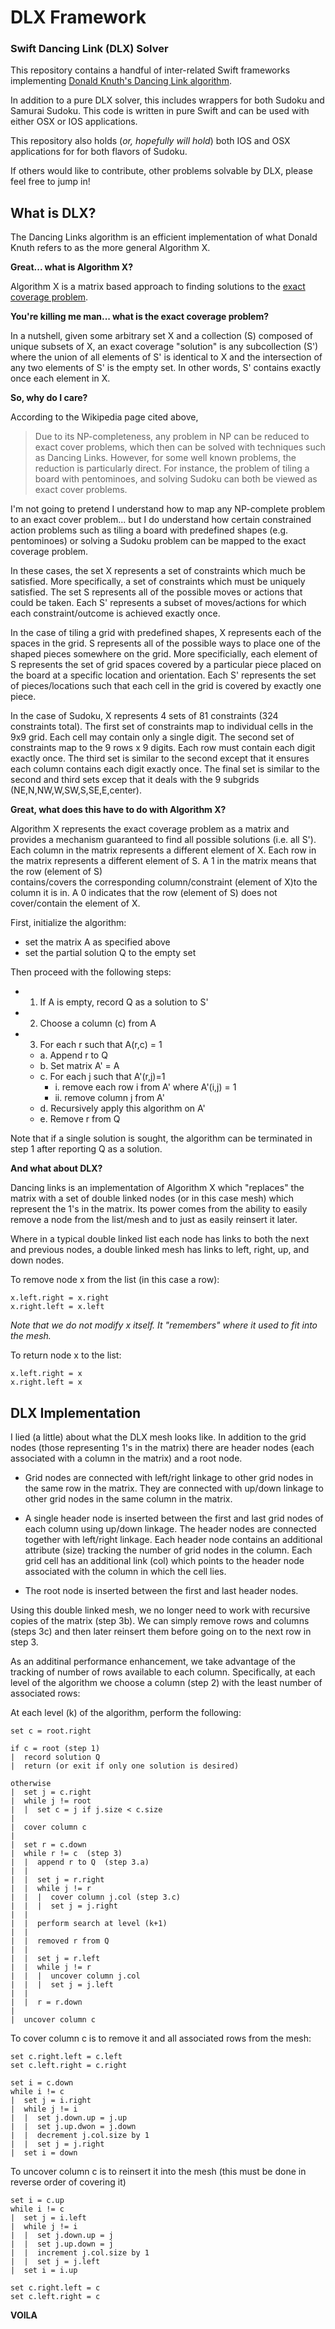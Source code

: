 # DLX Framework
### Swift Dancing Link (DLX) Solver

This repository contains a handful of inter-related Swift frameworks implementing [Donald Knuth's Dancing Link algorithm](https://en.wikipedia.org/wiki/Dancing_Links).  

In addition to a pure DLX solver, this includes wrappers for both Sudoku and Samurai Sudoku.  This code is written in pure Swift and can be used with either OSX or IOS applications.

This repository also holds (*or, hopefully will hold*) both IOS and OSX applications for for both flavors of Sudoku.  

If others would like to contribute, other problems solvable by DLX, please feel free to jump in!

## What is DLX?

The Dancing Links algorithm is an efficient implementation of what Donald Knuth refers to as the more general Algorithm X.  

**Great... what is Algorithm X?**  

Algorithm X is a matrix based approach to finding solutions to the [exact coverage problem](https://en.wikipedia.org/wiki/Exact_cover).

**You're killing me man... what is the exact coverage problem?**

In a nutshell, given some arbitrary set X and a collection (S) composed of unique subsets of X, an exact coverage "solution" is any subcollection (S') where the union of all elements of S' is identical to X and the intersection of any two elements of S' is the empty set.  In other words, S' contains exactly once each element in X.

**So, why do I care?**

According to the Wikipedia page cited above,  

> Due to its NP-completeness, any problem in NP can be reduced to exact cover problems, which then can be solved with techniques such as Dancing Links. However, for some well known problems, the reduction is particularly direct. For instance, the problem of tiling a board with pentominoes, and solving Sudoku can both be viewed as exact cover problems.

I'm not going to pretend I understand how to map any NP-complete problem to an exact cover problem... but I do understand how certain constrained action problems such as tiling a board with predefined shapes (e.g. pentominoes) or solving a Sudoku problem can be mapped to the exact coverage problem.

In these cases, the set X represents a set of constraints which much be satisfied.  More specifically, a set of constraints which must be uniquely satisfied.  The set S represents all of the possible moves or actions that could be taken.  Each S' represents a subset of moves/actions for which each constraint/outcome is achieved exactly once.

In the case of tiling a grid with predefined shapes, X represents each of the spaces in the grid.  S represents all of the possible ways to place one of the shaped pieces somewhere on the grid.  More specificially, each element of S represents the set of grid spaces covered by a particular piece placed on the board at a specific location and orientation.  Each S' represents the set of pieces/locations such that each cell in the grid is covered by exactly one piece.

In the case of Sudoku, X represents 4 sets of 81 constraints (324 constraints total).  The first set of constraints map to individual cells in the 9x9 grid.  Each cell may contain only a single digit.  The second set of constraints map to the 9 rows x 9 digits.  Each row must contain each digit exactly once.  The third set is similar to the second except that it ensures each column contains each digit exactly once.  The final set is similar to the second and third sets excep that it deals with the 9 subgrids (NE,N,NW,W,SW,S,SE,E,center).

**Great, what does this have to do with Algorithm X?**

Algorithm X represents the exact coverage problem as a matrix and provides a mechanism guaranteed to find all possible solutions (i.e. all S').  Each column in the matrix represents a different element of X.  Each row in the matrix represents a different element of S.  A 1 in the matrix means that the row (element of S)  
contains/covers the corresponding column/constraint (element of X)to the column it is in.  A 0 indicates that the row (element of S) does not cover/contain the element of X.

First, initialize the algorithm:

  * set the matrix A as specified above
  * set the partial solution Q to the empty set

Then proceed with the following steps:
  
* 1. If A is empty, record Q as a solution to S'
* 2. Choose a column (c) from A
* 3. For each r such that A(r,c) = 1
  * a. Append r to Q
  * b. Set matrix A' = A
  * c. For each j such that A'(r,j)=1
     * i. remove each row i from A' where A'(i,j) = 1
     * ii. remove column j from A'
  * d. Recursively apply this algorithm on A' 
  * e. Remove r from Q

Note that if a single solution is sought, the algorithm can be terminated in step 1 after reporting Q as a solution.

**And what about DLX?**

Dancing links is an implementation of Algorithm X which "replaces" the matrix with a set of double linked nodes (or in this case mesh) which represent the 1's in the matrix.  Its power comes from the ability to easily remove a node from the list/mesh and to just as easily reinsert it later.

Where in a typical double linked list each node has links to both the next and previous nodes, a double linked mesh has links to left, right, up, and down nodes.

To remove node x from the list (in this case a row):

    x.left.right = x.right 
    x.right.left = x.left
    
*Note that we do not modify x itself.  It "remembers" where it used to fit into the mesh.*

To return node x to the list:

    x.left.right = x
    x.right.left = x

## DLX Implementation

I lied (a little) about what the DLX mesh looks like.  In addition to the grid nodes (those representing 1's in the matrix) there are header nodes (each associated with a column in the matrix) and a root node.

* Grid nodes are connected with left/right linkage to other grid nodes in the same row in the matrix.  They are connected with up/down linkage to other grid nodes in the same column in the matrix.

* A single header node is inserted between the first and last grid nodes of each column using up/down linkage. The header nodes are connected together with left/right linkage.  Each header node contains an additional attribute (size) tracking the number of grid nodes in the column.  Each grid cell has an additional link (col) which points to the header node associated with the column in which the cell lies.

* The root node is inserted between the first and last header nodes.

Using this double linked mesh, we no longer need to work with recursive copies of the matrix (step 3b).  We can simply remove rows and columns (steps 3c) and then later reinsert them before going on to the next row in step 3.

As an additinal performance enhancement, we take advantage of the tracking of number of rows available to each column. Specifically, at each level of the algorithm we choose a column (step 2) with the least number of associated rows:

At each level (k) of the algorithm, perform the following:

    set c = root.right
    
    if c = root (step 1)
    |  record solution Q
    |  return (or exit if only one solution is desired)
      
    otherwise
    |  set j = c.right
    |  while j != root
    |  |  set c = j if j.size < c.size
    |    
    |  cover column c
    |  
    |  set r = c.down
    |  while r != c  (step 3)
    |  |  append r to Q  (step 3.a)
    |  |
    |  |  set j = r.right
    |  |  while j != r
    |  |  |  cover column j.col (step 3.c)
    |  |  |  set j = j.right
    |  |    
    |  |  perform search at level (k+1)
    |  | 
    |  |  removed r from Q
    |  |
    |  |  set j = r.left
    |  |  while j != r 
    |  |  |  uncover column j.col
    |  |  |  set j = j.left
    |  |    
    |  |  r = r.down
    |   
    |  uncover column c
      
To cover column c is to remove it and all associated rows from the mesh:

    set c.right.left = c.left
    set c.left.right = c.right
    
    set i = c.down
    while i != c
    |  set j = i.right
    |  while j != i
    |  |  set j.down.up = j.up
    |  |  set j.up.dwon = j.down
    |  |  decrement j.col.size by 1
    |  |  set j = j.right
    |  set i = down
        
To uncover column c is to reinsert it into the mesh (this must be done in reverse order of covering it)

    set i = c.up
    while i != c
    |  set j = i.left
    |  while j != i
    |  |  set j.down.up = j
    |  |  set j.up.down = j
    |  |  increment j.col.size by 1
    |  |  set j = j.left
    |  set i = i.up
    
    set c.right.left = c
    set c.left.right = c
    
**VOILA**
